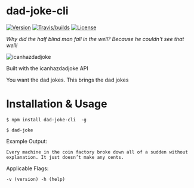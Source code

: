 dad-joke-cli
========

[![Version](https://img.shields.io/badge/version-0.1.3-brightgreen.svg)](https://www.npmjs.com/package/dad-joke-cli)
[![Travis/builds](https://img.shields.io/badge/travis-passing-yellow.svg)](https://www.npmjs.com/package/dad-joke-cli)
[![License](https://img.shields.io/badge/license-MIT-blue.svg)](https://github.com/taylorosbourne/dad-joke/blob/master/package.json)

*Why did the half blind man fall in the well? Because he couldn't see that well!*

![icanhazdadjoke](https://i.imgur.com/f8JzDel.png?1 "icanhazdadjoke")

Built with the icanhazdadjoke API

You want the dad jokes. This brings the dad jokes

# Installation & Usage

`$ npm install dad-joke-cli  -g`

`$ dad-joke`

Example Output:

`Every machine in the coin factory broke down all of a sudden without explanation. It just doesn’t make any cents.`

Applicable Flags:

`-v (version) -h (help)`
